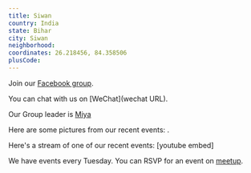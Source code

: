 ```yaml
---
title: Siwan
country: India
state: Bihar
city: Siwan
neighborhood: 
coordinates: 26.218456, 84.358506
plusCode:
---
```

Join our [Facebook group](https://www.facebook.com/groups/free.code.camp.Siwan).

You can chat with us on [WeChat](wechat URL).

Our Group leader is [Miya](freecodecamp.org/miya)

Here are some pictures from our recent events:
![]().

Here's a stream of one of our recent events:
[youtube embed]

We have events every Tuesday. You can RSVP for an event on [meetup](meetupurl).
